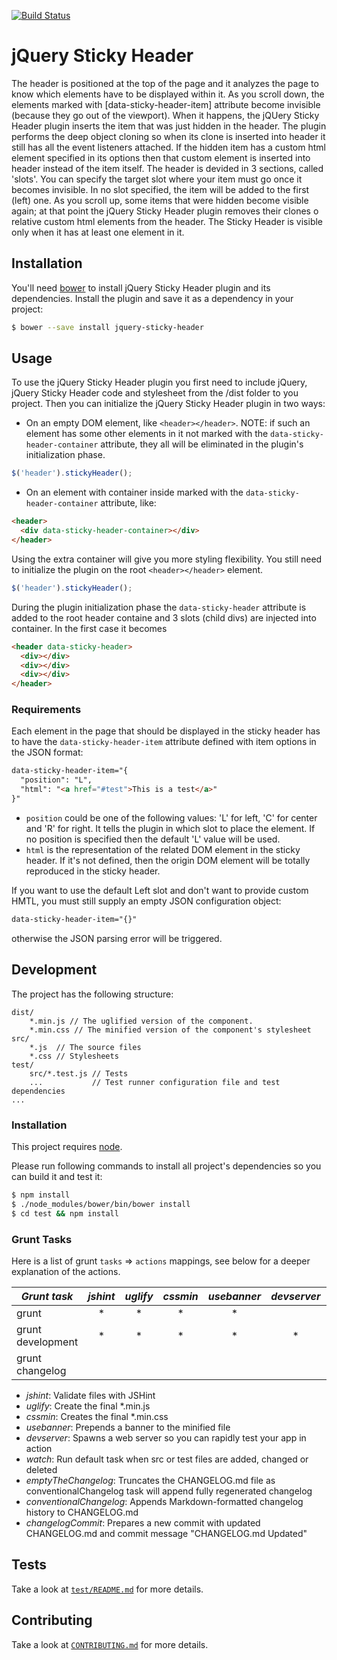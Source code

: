 [![Build Status](https://travis-ci.org/the-software-factory/jquery-sticky-header.svg?branch=master)](https://travis-ci.org/the-software-factory/jquery-sticky-header)

# jQuery Sticky Header
The header is positioned at the top of the page and it analyzes the page to know which elements have to be displayed
within it. As you scroll down, the elements marked with [data-sticky-header-item] attribute become invisible (because they go out of the viewport). When it happens, the jQUery Sticky Header plugin inserts the item that was just hidden in the header. The plugin performs the deep object cloning so when its clone is inserted into header it still has all the event listeners attached. If the hidden item has a custom html element specified in its options then that custom element is inserted into header instead of the item itself.
The header is devided in 3 sections, called 'slots'. You can specify the target slot where your item must go once it becomes invisible. In no slot specified, the item will be added to the first (left) one.
As you scroll up, some items that were hidden become visible again; at that point the jQuery Sticky Header plugin removes their clones o relative custom html elements from the header.
The Sticky Header is visible only when it has at least one element in it.

## Installation
You'll need [bower](http://bower.io/) to install jQuery Sticky Header plugin and its dependencies.
Install the plugin and save it as a dependency in your project:
```sh
$ bower --save install jquery-sticky-header
```

## Usage
To use the jQuery Sticky Header plugin you first need to include jQuery, jQuery Sticky Header code and stylesheet from the /dist folder to you project.
Then you can initialize the jQuery Sticky Header plugin in two ways:

* On an empty DOM element, like `<header></header>`. NOTE: if such an element has some other elements in it not marked with the `data-sticky-header-container` attribute, they all will be eliminated in the plugin's initialization phase.
```js
$('header').stickyHeader();
```

* On an element with container inside marked with the `data-sticky-header-container` attribute, like:
```html
<header>
  <div data-sticky-header-container></div>
</header>
```
Using the extra container will give you more styling flexibility. You still need to initialize the plugin on the root `<header></header>` element.
```js
$('header').stickyHeader();
```

During the plugin initialization phase the `data-sticky-header` attribute is added to the root header containe and 3 slots (child divs) are injected into container.
In the first case it becomes
```html
<header data-sticky-header>
  <div></div>
  <div></div>
  <div></div>
</header>
```

### Requirements
Each element in the page that should be displayed in the sticky header has to have the `data-sticky-header-item` attribute defined with item options in the JSON format:
```html
data-sticky-header-item="{
  "position": "L",
  "html": "<a href="#test">This is a test</a>"
}"
```

- `position` could be one of the following values: 'L' for left, 'C' for center and 'R' for right. It tells the plugin in which slot to place the element. If no position is specified then the default 'L' value will be used.
- `html` is the representation of the related DOM element in the sticky header. If it's not defined, then the origin DOM element will be totally reproduced in the sticky header.

If you want to use the default Left slot and don't want to provide custom HMTL, you must still supply an empty JSON configuration object:
```html
data-sticky-header-item="{}"
```
otherwise the JSON parsing error will be triggered.


## Development
The project has the following structure:
```
dist/
    *.min.js // The uglified version of the component.
    *.min.css // The minified version of the component's stylesheet
src/
    *.js  // The source files
    *.css // Stylesheets
test/
    src/*.test.js // Tests
    ...           // Test runner configuration file and test dependencies
...
```

### Installation
This project requires [node](https://nodejs.org/).

Please run following commands to install all project's dependencies so you can build it and test it:
```sh
$ npm install
$ ./node_modules/bower/bin/bower install
$ cd test && npm install
```

### Grunt Tasks
Here is a list of grunt `tasks` => `actions` mappings, see below for a deeper explanation of the actions.

|   *Grunt task*    | *jshint* | *uglify* | *cssmin* | *usebanner* | *devserver* | *watch* | *emptyTheChangelog* | *conventionalChangelog* | *changelogCommit* |
|-------------------|:--------:|:--------:|:--------:|:-----------:|:-----------:|:-------:|:-------------------:|:-----------------------:|:-----------------:|
|      grunt        |    *     |    *     |    *     |      *      |             |         |                     |                         |                   |
| grunt development |    *     |    *     |    *     |      *      |      *      |    *    |                     |                         |                   |
| grunt changelog   |          |          |          |             |             |         |          *          |           *             |         *         |

* *jshint*: Validate files with JSHint
* *uglify*: Create the final \*.min.js
* *cssmin*: Creates the final \*.min.css
* *usebanner*: Prepends a banner to the minified file
* *devserver*: Spawns a web server so you can rapidly test your app in action
* *watch*: Run default task when src or test files are added, changed or deleted
* *emptyTheChangelog*: Truncates the CHANGELOG.md file as conventionalChangelog task will append fully regenerated changelog
* *conventionalChangelog*: Appends Markdown-formatted changelog history to CHANGELOG.md
* *changelogCommit*: Prepares a new commit with updated CHANGELOG.md and commit message "CHANGELOG.md Updated"

## Tests
Take a look at [`test/README.md`](test/README.md) for more details.

## Contributing
Take a look at [`CONTRIBUTING.md`](CONTRIBUTING.md) for more details.

